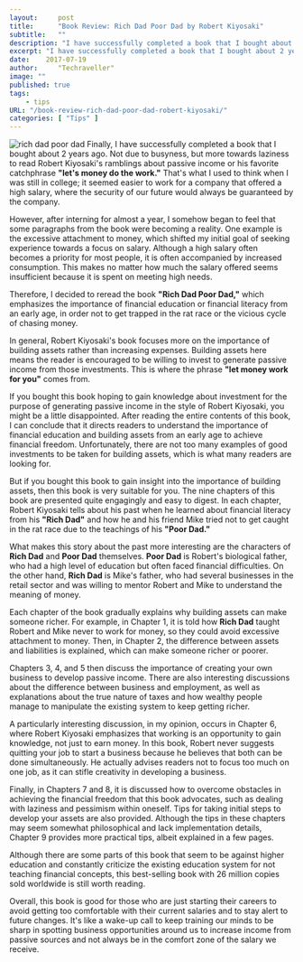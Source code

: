 ```yaml
---
layout:     post
title:      "Book Review: Rich Dad Poor Dad by Robert Kiyosaki"
subtitle:   ""
description: "I have successfully completed a book that I bought about 2 years ago. Not due to busyness, but more towards laziness to read Robert Kiyosaki's ramblings about passive income or his favorite catchphrase let's money do the work"
excerpt: "I have successfully completed a book that I bought about 2 years ago. Not due to busyness, but more towards laziness to read Robert Kiyosaki's ramblings about passive income or his favorite catchphrase let's money do the work"
date:    2017-07-19
author:     "Techraveller"
image: ""
published: true 
tags:
    - tips 
URL: "/book-review-rich-dad-poor-dad-robert-kiyosaki/"
categories: [ "Tips" ]    
---
```


![rich dad poor dad](/img/post/2017-07-19-book_review_rich_dad_poor_dad_robert_kiyosaki/rich-dad-poor-dad.jpg)
Finally, I have successfully completed a book that I bought about 2 years ago. Not due to busyness, but more towards laziness to read Robert Kiyosaki's ramblings about passive income or his favorite catchphrase **"let's money do the work."** That's what I used to think when I was still in college; it seemed easier to work for a company that offered a high salary, where the security of our future would always be guaranteed by the company.

However, after interning for almost a year, I somehow began to feel that some paragraphs from the book were becoming a reality. One example is the excessive attachment to money, which shifted my initial goal of seeking experience towards a focus on salary. Although a high salary often becomes a priority for most people, it is often accompanied by increased consumption. This makes no matter how much the salary offered seems insufficient because it is spent on meeting high needs.

Therefore, I decided to reread the book **"Rich Dad Poor Dad,"** which emphasizes the importance of financial education or financial literacy from an early age, in order not to get trapped in the rat race or the vicious cycle of chasing money.

In general, Robert Kiyosaki's book focuses more on the importance of building assets rather than increasing expenses. Building assets here means the reader is encouraged to be willing to invest to generate passive income from those investments. This is where the phrase **"let money work for you"** comes from.

If you bought this book hoping to gain knowledge about investment for the purpose of generating passive income in the style of Robert Kiyosaki, you might be a little disappointed. After reading the entire contents of this book, I can conclude that it directs readers to understand the importance of financial education and building assets from an early age to achieve financial freedom. Unfortunately, there are not too many examples of good investments to be taken for building assets, which is what many readers are looking for.

But if you bought this book to gain insight into the importance of building assets, then this book is very suitable for you. The nine chapters of this book are presented quite engagingly and easy to digest. In each chapter, Robert Kiyosaki tells about his past when he learned about financial literacy from his **"Rich Dad"** and how he and his friend Mike tried not to get caught in the rat race due to the teachings of his **"Poor Dad."**

What makes this story about the past more interesting are the characters of **Rich Dad** and **Poor Dad** themselves. **Poor Dad** is Robert's biological father, who had a high level of education but often faced financial difficulties. On the other hand, **Rich Dad** is Mike's father, who had several businesses in the retail sector and was willing to mentor Robert and Mike to understand the meaning of money.

Each chapter of the book gradually explains why building assets can make someone richer. For example, in Chapter 1, it is told how **Rich Dad** taught Robert and Mike never to work for money, so they could avoid excessive attachment to money. Then, in Chapter 2, the difference between assets and liabilities is explained, which can make someone richer or poorer.

Chapters 3, 4, and 5 then discuss the importance of creating your own business to develop passive income. There are also interesting discussions about the difference between business and employment, as well as explanations about the true nature of taxes and how wealthy people manage to manipulate the existing system to keep getting richer.

A particularly interesting discussion, in my opinion, occurs in Chapter 6, where Robert Kiyosaki emphasizes that working is an opportunity to gain knowledge, not just to earn money. In this book, Robert never suggests quitting your job to start a business because he believes that both can be done simultaneously. He actually advises readers not to focus too much on one job, as it can stifle creativity in developing a business.

Finally, in Chapters 7 and 8, it is discussed how to overcome obstacles in achieving the financial freedom that this book advocates, such as dealing with laziness and pessimism within oneself. Tips for taking initial steps to develop your assets are also provided. Although the tips in these chapters may seem somewhat philosophical and lack implementation details, Chapter 9 provides more practical tips, albeit explained in a few pages.

Although there are some parts of this book that seem to be against higher education and constantly criticize the existing education system for not teaching financial concepts, this best-selling book with 26 million copies sold worldwide is still worth reading.

Overall, this book is good for those who are just starting their careers to avoid getting too comfortable with their current salaries and to stay alert to future changes. It's like a wake-up call to keep training our minds to be sharp in spotting business opportunities around us to increase income from passive sources and not always be in the comfort zone of the salary we receive.